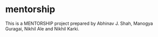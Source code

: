 # mentorship

This is a MENTORSHIP project prepared by Abhinav J. Shah, Manogya Guragai, Nikhil Ale and Nikhil Karki. 
